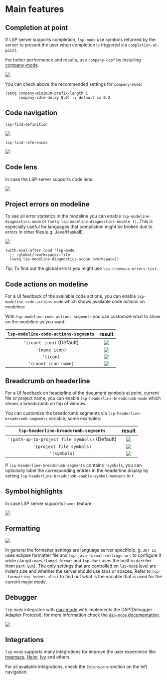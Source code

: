 # Main features

## Completion at point

If LSP server supports completion, `lsp-mode` use symbols returned by the server to present the user when completion is triggered via `completion-at-point`.

For better performance and results, use `company-capf` by installing [company-mode](https://company-mode.github.io/).

![](../examples/completion.gif)

You can check above the recommended settings for `company-mode`:

```elisp
(setq company-minimum-prefix-length 1
      company-idle-delay 0.0) ;; default is 0.2
```

## Code navigation

`lsp-find-definition`

![](../examples/find-definition.gif)

`lsp-find-references`

![](../examples/find-references.gif)

## Code lens

In case the LSP server supports code lens:

![](../examples/code-lens.png)

## Project errors on modeline

To see all error statistics in the modeline you can enable `lsp-modeline-diagnostics-mode` or `(setq lsp-modeline-diagnostics-enable t)`. This is especially useful for languages that compilation might be broken due to errors in other files(e.g. Java/Haskell).

![](../examples/modeline-diagnostics.png)

```elisp
(with-eval-after-load 'lsp-mode
  ;; :global/:workspace/:file
  (setq lsp-modeline-diagnostics-scope :workspace))
```

_Tip:_ To find out the global errors you might use `lsp-treemacs-errors-list`.

## Code actions on modeline

For a UI feedback of the available code actions, you can enable `lsp-modeline-code-actions-mode` which shows available code actions on modeline:

With `lsp-modeline-code-actions-segments` you can customize what to show on the modeline as you want:

|`lsp-modeline-code-actions-segments`|result|
|:-----:|:------:|
|`'(count icon)` (Default)|![](../examples/modeline-code-actions-count-icon.png)|
|`'(name icon)`|![](../examples/modeline-code-actions-name-icon.png)|
|`'(icon)`|![](../examples/modeline-code-actions-icon.png)|
|`'(count icon name)`|![](../examples/modeline-code-actions-count-icon-name.png)|

## Breadcrumb on headerline

For a UI feedback on headerline of the document symbols at point, current file or project name, you can enable `lsp-headerline-breadcrumb-mode` which shows a breadcrumb on top of window.

You can customize the breadcrumb segments via `lsp-headerline-breadcrumb-segments` variable, some examples:

|`lsp-headerline-breadcrumb-segments`|result|
|:-----:|:------:|
|`'(path-up-to-project file symbols)` (Default)|![](../examples/headerline-breadcrumb-path-up-to-project-file-symbols.png)|
|`'(project file symbols)`|![](../examples/headerline-breadcrumb-project-file-symbols.png)|
|`'(symbols)`|![](../examples/headerline-breadcrumb-symbols.png)|

If `lsp-headerline-breadcrumb-segments` contains `'symbols`, you can optionally label the corresponding entries in the headerline display by setting `lsp-headerline-breadcrumb-enable-symbol-numbers` to `t`.

## Symbol highlights

In case LSP server supports `hover` feature:

![](../examples/symbol-highlights.gif)

## Formatting

![](../examples/formatting.gif)

In general the formatter settings are language server specific(e. g. `JDT LS` uses eclipse formatter file and `lsp-java-format-settings-url` to configure it while clangd uses `clangd-format` and `lsp-dart` uses the built-in `dartfmt` from `Dart SDK`). The only settings that are controlled on `lsp-mode` level are indent size and whether the server should use tabs or spaces. Refer to `lsp--formatting-indent-alist` to find out what is the variable that is used for the current major mode.

## Debugger

`lsp-mode` integrates with [dap-mode](https://emacs-lsp.github.io/dap-mode/) with implements the DAP(Debugger Adapter Protocol), for more information check the [`dap-mode` documentation](https://emacs-lsp.github.io/dap-mode/).

![](../examples/lsp-dart-flutter-debug.gif)

## Integrations

`lsp-mode` supports many integrations for improve the user experience like [treemacs](https://github.com/emacs-lsp/lsp-treemacs), [Helm](https://github.com/emacs-lsp/helm-lsp), [Ivy](https://github.com/emacs-lsp/lsp-ivy) and others.

For all available integrations, check the `Extensions` section on the left navigation.
